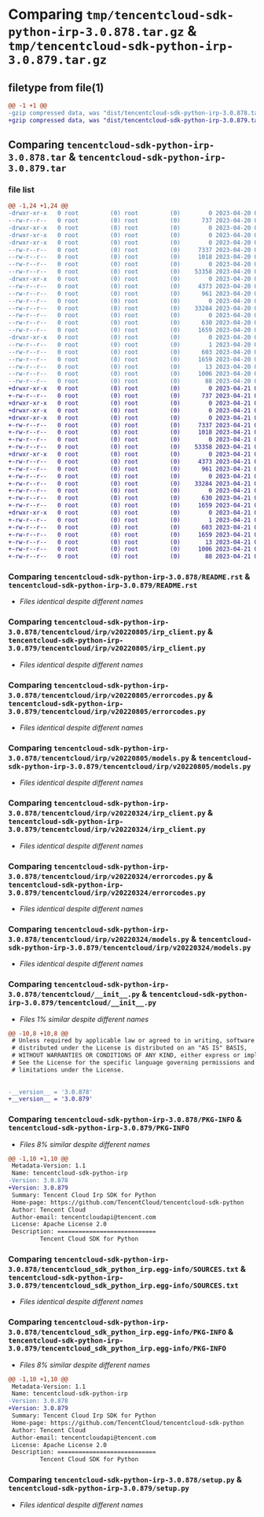 # Comparing `tmp/tencentcloud-sdk-python-irp-3.0.878.tar.gz` & `tmp/tencentcloud-sdk-python-irp-3.0.879.tar.gz`

## filetype from file(1)

```diff
@@ -1 +1 @@
-gzip compressed data, was "dist/tencentcloud-sdk-python-irp-3.0.878.tar", last modified: Thu Apr 20 00:35:33 2023, max compression
+gzip compressed data, was "dist/tencentcloud-sdk-python-irp-3.0.879.tar", last modified: Fri Apr 21 00:48:07 2023, max compression
```

## Comparing `tencentcloud-sdk-python-irp-3.0.878.tar` & `tencentcloud-sdk-python-irp-3.0.879.tar`

### file list

```diff
@@ -1,24 +1,24 @@
-drwxr-xr-x   0 root         (0) root         (0)        0 2023-04-20 00:35:33.000000 tencentcloud-sdk-python-irp-3.0.878/
--rw-r--r--   0 root         (0) root         (0)      737 2023-04-20 00:35:32.000000 tencentcloud-sdk-python-irp-3.0.878/README.rst
-drwxr-xr-x   0 root         (0) root         (0)        0 2023-04-20 00:35:33.000000 tencentcloud-sdk-python-irp-3.0.878/tencentcloud/
-drwxr-xr-x   0 root         (0) root         (0)        0 2023-04-20 00:35:33.000000 tencentcloud-sdk-python-irp-3.0.878/tencentcloud/irp/
-drwxr-xr-x   0 root         (0) root         (0)        0 2023-04-20 00:35:33.000000 tencentcloud-sdk-python-irp-3.0.878/tencentcloud/irp/v20220805/
--rw-r--r--   0 root         (0) root         (0)     7337 2023-04-20 00:35:33.000000 tencentcloud-sdk-python-irp-3.0.878/tencentcloud/irp/v20220805/irp_client.py
--rw-r--r--   0 root         (0) root         (0)     1018 2023-04-20 00:35:33.000000 tencentcloud-sdk-python-irp-3.0.878/tencentcloud/irp/v20220805/errorcodes.py
--rw-r--r--   0 root         (0) root         (0)        0 2023-04-20 00:35:33.000000 tencentcloud-sdk-python-irp-3.0.878/tencentcloud/irp/v20220805/__init__.py
--rw-r--r--   0 root         (0) root         (0)    53358 2023-04-20 00:35:33.000000 tencentcloud-sdk-python-irp-3.0.878/tencentcloud/irp/v20220805/models.py
-drwxr-xr-x   0 root         (0) root         (0)        0 2023-04-20 00:35:33.000000 tencentcloud-sdk-python-irp-3.0.878/tencentcloud/irp/v20220324/
--rw-r--r--   0 root         (0) root         (0)     4373 2023-04-20 00:35:33.000000 tencentcloud-sdk-python-irp-3.0.878/tencentcloud/irp/v20220324/irp_client.py
--rw-r--r--   0 root         (0) root         (0)      961 2023-04-20 00:35:33.000000 tencentcloud-sdk-python-irp-3.0.878/tencentcloud/irp/v20220324/errorcodes.py
--rw-r--r--   0 root         (0) root         (0)        0 2023-04-20 00:35:33.000000 tencentcloud-sdk-python-irp-3.0.878/tencentcloud/irp/v20220324/__init__.py
--rw-r--r--   0 root         (0) root         (0)    33284 2023-04-20 00:35:33.000000 tencentcloud-sdk-python-irp-3.0.878/tencentcloud/irp/v20220324/models.py
--rw-r--r--   0 root         (0) root         (0)        0 2023-04-20 00:35:33.000000 tencentcloud-sdk-python-irp-3.0.878/tencentcloud/irp/__init__.py
--rw-r--r--   0 root         (0) root         (0)      630 2023-04-20 00:35:32.000000 tencentcloud-sdk-python-irp-3.0.878/tencentcloud/__init__.py
--rw-r--r--   0 root         (0) root         (0)     1659 2023-04-20 00:35:33.000000 tencentcloud-sdk-python-irp-3.0.878/PKG-INFO
-drwxr-xr-x   0 root         (0) root         (0)        0 2023-04-20 00:35:33.000000 tencentcloud-sdk-python-irp-3.0.878/tencentcloud_sdk_python_irp.egg-info/
--rw-r--r--   0 root         (0) root         (0)        1 2023-04-20 00:35:33.000000 tencentcloud-sdk-python-irp-3.0.878/tencentcloud_sdk_python_irp.egg-info/dependency_links.txt
--rw-r--r--   0 root         (0) root         (0)      603 2023-04-20 00:35:33.000000 tencentcloud-sdk-python-irp-3.0.878/tencentcloud_sdk_python_irp.egg-info/SOURCES.txt
--rw-r--r--   0 root         (0) root         (0)     1659 2023-04-20 00:35:33.000000 tencentcloud-sdk-python-irp-3.0.878/tencentcloud_sdk_python_irp.egg-info/PKG-INFO
--rw-r--r--   0 root         (0) root         (0)       13 2023-04-20 00:35:33.000000 tencentcloud-sdk-python-irp-3.0.878/tencentcloud_sdk_python_irp.egg-info/top_level.txt
--rw-r--r--   0 root         (0) root         (0)     1006 2023-04-20 00:35:32.000000 tencentcloud-sdk-python-irp-3.0.878/setup.py
--rw-r--r--   0 root         (0) root         (0)       88 2023-04-20 00:35:33.000000 tencentcloud-sdk-python-irp-3.0.878/setup.cfg
+drwxr-xr-x   0 root         (0) root         (0)        0 2023-04-21 00:48:07.000000 tencentcloud-sdk-python-irp-3.0.879/
+-rw-r--r--   0 root         (0) root         (0)      737 2023-04-21 00:48:07.000000 tencentcloud-sdk-python-irp-3.0.879/README.rst
+drwxr-xr-x   0 root         (0) root         (0)        0 2023-04-21 00:48:07.000000 tencentcloud-sdk-python-irp-3.0.879/tencentcloud/
+drwxr-xr-x   0 root         (0) root         (0)        0 2023-04-21 00:48:07.000000 tencentcloud-sdk-python-irp-3.0.879/tencentcloud/irp/
+drwxr-xr-x   0 root         (0) root         (0)        0 2023-04-21 00:48:07.000000 tencentcloud-sdk-python-irp-3.0.879/tencentcloud/irp/v20220805/
+-rw-r--r--   0 root         (0) root         (0)     7337 2023-04-21 00:48:07.000000 tencentcloud-sdk-python-irp-3.0.879/tencentcloud/irp/v20220805/irp_client.py
+-rw-r--r--   0 root         (0) root         (0)     1018 2023-04-21 00:48:07.000000 tencentcloud-sdk-python-irp-3.0.879/tencentcloud/irp/v20220805/errorcodes.py
+-rw-r--r--   0 root         (0) root         (0)        0 2023-04-21 00:48:07.000000 tencentcloud-sdk-python-irp-3.0.879/tencentcloud/irp/v20220805/__init__.py
+-rw-r--r--   0 root         (0) root         (0)    53358 2023-04-21 00:48:07.000000 tencentcloud-sdk-python-irp-3.0.879/tencentcloud/irp/v20220805/models.py
+drwxr-xr-x   0 root         (0) root         (0)        0 2023-04-21 00:48:07.000000 tencentcloud-sdk-python-irp-3.0.879/tencentcloud/irp/v20220324/
+-rw-r--r--   0 root         (0) root         (0)     4373 2023-04-21 00:48:07.000000 tencentcloud-sdk-python-irp-3.0.879/tencentcloud/irp/v20220324/irp_client.py
+-rw-r--r--   0 root         (0) root         (0)      961 2023-04-21 00:48:07.000000 tencentcloud-sdk-python-irp-3.0.879/tencentcloud/irp/v20220324/errorcodes.py
+-rw-r--r--   0 root         (0) root         (0)        0 2023-04-21 00:48:07.000000 tencentcloud-sdk-python-irp-3.0.879/tencentcloud/irp/v20220324/__init__.py
+-rw-r--r--   0 root         (0) root         (0)    33284 2023-04-21 00:48:07.000000 tencentcloud-sdk-python-irp-3.0.879/tencentcloud/irp/v20220324/models.py
+-rw-r--r--   0 root         (0) root         (0)        0 2023-04-21 00:48:07.000000 tencentcloud-sdk-python-irp-3.0.879/tencentcloud/irp/__init__.py
+-rw-r--r--   0 root         (0) root         (0)      630 2023-04-21 00:48:07.000000 tencentcloud-sdk-python-irp-3.0.879/tencentcloud/__init__.py
+-rw-r--r--   0 root         (0) root         (0)     1659 2023-04-21 00:48:07.000000 tencentcloud-sdk-python-irp-3.0.879/PKG-INFO
+drwxr-xr-x   0 root         (0) root         (0)        0 2023-04-21 00:48:07.000000 tencentcloud-sdk-python-irp-3.0.879/tencentcloud_sdk_python_irp.egg-info/
+-rw-r--r--   0 root         (0) root         (0)        1 2023-04-21 00:48:07.000000 tencentcloud-sdk-python-irp-3.0.879/tencentcloud_sdk_python_irp.egg-info/dependency_links.txt
+-rw-r--r--   0 root         (0) root         (0)      603 2023-04-21 00:48:07.000000 tencentcloud-sdk-python-irp-3.0.879/tencentcloud_sdk_python_irp.egg-info/SOURCES.txt
+-rw-r--r--   0 root         (0) root         (0)     1659 2023-04-21 00:48:07.000000 tencentcloud-sdk-python-irp-3.0.879/tencentcloud_sdk_python_irp.egg-info/PKG-INFO
+-rw-r--r--   0 root         (0) root         (0)       13 2023-04-21 00:48:07.000000 tencentcloud-sdk-python-irp-3.0.879/tencentcloud_sdk_python_irp.egg-info/top_level.txt
+-rw-r--r--   0 root         (0) root         (0)     1006 2023-04-21 00:48:07.000000 tencentcloud-sdk-python-irp-3.0.879/setup.py
+-rw-r--r--   0 root         (0) root         (0)       88 2023-04-21 00:48:07.000000 tencentcloud-sdk-python-irp-3.0.879/setup.cfg
```

### Comparing `tencentcloud-sdk-python-irp-3.0.878/README.rst` & `tencentcloud-sdk-python-irp-3.0.879/README.rst`

 * *Files identical despite different names*

### Comparing `tencentcloud-sdk-python-irp-3.0.878/tencentcloud/irp/v20220805/irp_client.py` & `tencentcloud-sdk-python-irp-3.0.879/tencentcloud/irp/v20220805/irp_client.py`

 * *Files identical despite different names*

### Comparing `tencentcloud-sdk-python-irp-3.0.878/tencentcloud/irp/v20220805/errorcodes.py` & `tencentcloud-sdk-python-irp-3.0.879/tencentcloud/irp/v20220805/errorcodes.py`

 * *Files identical despite different names*

### Comparing `tencentcloud-sdk-python-irp-3.0.878/tencentcloud/irp/v20220805/models.py` & `tencentcloud-sdk-python-irp-3.0.879/tencentcloud/irp/v20220805/models.py`

 * *Files identical despite different names*

### Comparing `tencentcloud-sdk-python-irp-3.0.878/tencentcloud/irp/v20220324/irp_client.py` & `tencentcloud-sdk-python-irp-3.0.879/tencentcloud/irp/v20220324/irp_client.py`

 * *Files identical despite different names*

### Comparing `tencentcloud-sdk-python-irp-3.0.878/tencentcloud/irp/v20220324/errorcodes.py` & `tencentcloud-sdk-python-irp-3.0.879/tencentcloud/irp/v20220324/errorcodes.py`

 * *Files identical despite different names*

### Comparing `tencentcloud-sdk-python-irp-3.0.878/tencentcloud/irp/v20220324/models.py` & `tencentcloud-sdk-python-irp-3.0.879/tencentcloud/irp/v20220324/models.py`

 * *Files identical despite different names*

### Comparing `tencentcloud-sdk-python-irp-3.0.878/tencentcloud/__init__.py` & `tencentcloud-sdk-python-irp-3.0.879/tencentcloud/__init__.py`

 * *Files 1% similar despite different names*

```diff
@@ -10,8 +10,8 @@
 # Unless required by applicable law or agreed to in writing, software
 # distributed under the License is distributed on an "AS IS" BASIS,
 # WITHOUT WARRANTIES OR CONDITIONS OF ANY KIND, either express or implied.
 # See the License for the specific language governing permissions and
 # limitations under the License.
 
 
-__version__ = '3.0.878'
+__version__ = '3.0.879'
```

### Comparing `tencentcloud-sdk-python-irp-3.0.878/PKG-INFO` & `tencentcloud-sdk-python-irp-3.0.879/PKG-INFO`

 * *Files 8% similar despite different names*

```diff
@@ -1,10 +1,10 @@
 Metadata-Version: 1.1
 Name: tencentcloud-sdk-python-irp
-Version: 3.0.878
+Version: 3.0.879
 Summary: Tencent Cloud Irp SDK for Python
 Home-page: https://github.com/TencentCloud/tencentcloud-sdk-python
 Author: Tencent Cloud
 Author-email: tencentcloudapi@tencent.com
 License: Apache License 2.0
 Description: ============================
         Tencent Cloud SDK for Python
```

### Comparing `tencentcloud-sdk-python-irp-3.0.878/tencentcloud_sdk_python_irp.egg-info/SOURCES.txt` & `tencentcloud-sdk-python-irp-3.0.879/tencentcloud_sdk_python_irp.egg-info/SOURCES.txt`

 * *Files identical despite different names*

### Comparing `tencentcloud-sdk-python-irp-3.0.878/tencentcloud_sdk_python_irp.egg-info/PKG-INFO` & `tencentcloud-sdk-python-irp-3.0.879/tencentcloud_sdk_python_irp.egg-info/PKG-INFO`

 * *Files 8% similar despite different names*

```diff
@@ -1,10 +1,10 @@
 Metadata-Version: 1.1
 Name: tencentcloud-sdk-python-irp
-Version: 3.0.878
+Version: 3.0.879
 Summary: Tencent Cloud Irp SDK for Python
 Home-page: https://github.com/TencentCloud/tencentcloud-sdk-python
 Author: Tencent Cloud
 Author-email: tencentcloudapi@tencent.com
 License: Apache License 2.0
 Description: ============================
         Tencent Cloud SDK for Python
```

### Comparing `tencentcloud-sdk-python-irp-3.0.878/setup.py` & `tencentcloud-sdk-python-irp-3.0.879/setup.py`

 * *Files identical despite different names*

